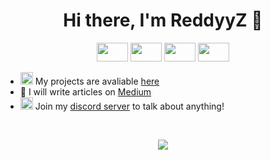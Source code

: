 <h1 align="center">Hi there, I'm ReddyyZ 👋</h1>

<p align="center">
  <img src="https://devicons.github.io/devicon/devicon.git/icons/python/python-original.svg" width="50" height="30">
  <img src="https://devicons.github.io/devicon/devicon.git/icons/html5/html5-original-wordmark.svg" width="50" height="30">
  <img src="https://devicons.github.io/devicon/devicon.git/icons/css3/css3-original-wordmark.svg" width="50" height="30">
  <img src="https://devicons.github.io/devicon/devicon.git/icons/javascript/javascript-original.svg" width="50" height="30">
</p>

- <img src="https://image.flaticon.com/icons/png/512/25/25231.png" width="20" height="20">   My projects are avaliable [here](https://github.com/ReddyyZ)
- 📝 I will write articles on [Medium](https://medium.com/@reddyyz)
- <img src="https://image.flaticon.com/icons/png/512/2111/2111370.png" width="20" height="20">   Join my [discord server](https://discord.gg) to talk about anything!

<br>

<p align="center"><img src="https://github-readme-stats.vercel.app/api?username=reddyyz&show_icons=true"></p>
